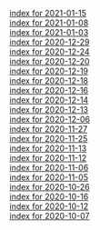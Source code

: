 [index for 2021-01-15](2021-01-15.md)<br>
[index for 2021-01-08](2021-01-08.md)<br>
[index for 2021-01-03](2021-01-03.md)<br>
[index for 2020-12-29](2020-12-29.md)<br>
[index for 2020-12-24](2020-12-24.md)<br>
[index for 2020-12-20](2020-12-20.md)<br>
[index for 2020-12-19](2020-12-19.md)<br>
[index for 2020-12-18](2020-12-18.md)<br>
[index for 2020-12-16](2020-12-16.md)<br>
[index for 2020-12-14](2020-12-14.md)<br>
[index for 2020-12-13](2020-12-13.md)<br>
[index for 2020-12-06](2020-12-06.md)<br>
[index for 2020-11-27](2020-11-27.md)<br>
[index for 2020-11-25](2020-11-25.md)<br>
[index for 2020-11-13](2020-11-13.md)<br>
[index for 2020-11-12](2020-11-12.md)<br>
[index for 2020-11-06](2020-11-06.md)<br>
[index for 2020-11-05](2020-11-05.md)<br>
[index for 2020-10-26](2020-10-26.md)<br>
[index for 2020-10-16](2020-10-16.md)<br>
[index for 2020-10-12](2020-10-12.md)<br>
[index for 2020-10-07](2020-10-07.md)<br>
